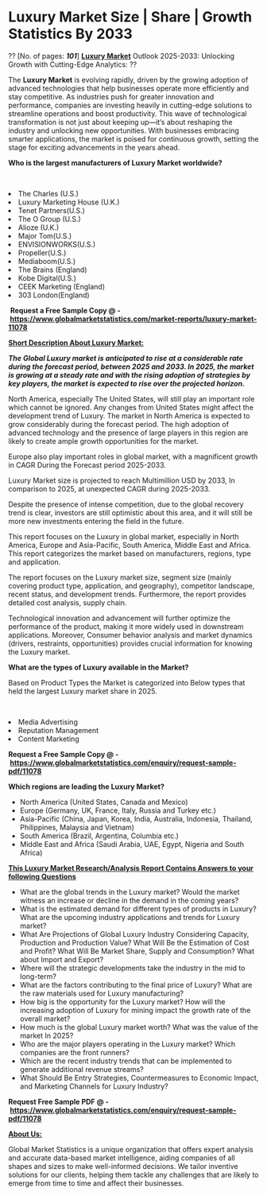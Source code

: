 <H1>Luxury Market Size | Share | Growth Statistics By 2033</H1><p>?? [No. of pages:&nbsp;<strong><em>101</em></strong>]&nbsp;<strong><a href="https://www.globalmarketstatistics.com/market-reports/luxury-market-11078">Luxury&nbsp;Market</a></strong>&nbsp;Outlook 2025-2033: Unlocking Growth with Cutting-Edge Analytics: ??</p><p>The <strong>Luxury Market</strong> is evolving rapidly, driven by the growing adoption of advanced technologies that help businesses operate more efficiently and stay competitive. As industries push for greater innovation and performance, companies are investing heavily in cutting-edge solutions to streamline operations and boost productivity. This wave of technological transformation is not just about keeping up&mdash;it&rsquo;s about reshaping the industry and unlocking new opportunities. With businesses embracing smarter applications, the market is poised for continuous growth, setting the stage for exciting advancements in the years ahead.</p><p><strong>Who is the largest manufacturers of Luxury Market worldwide?</strong></p><p>&nbsp;<li>The Charles (U.S.)<li> Luxury Marketing House (U.K.)<li> Tenet Partners(U.S.)<li> The O Group (U.S.)<li> Alioze (U.K.)<li> Major Tom(U.S.)<li> ENVISIONWORKS(U.S.)<li> Propeller(U.S.)<li> Mediaboom(U.S.)<li> The Brains (England)<li> Kobe Digital(U.S.)<li> CEEK Marketing (England)<li> 303 London(England)</p><p>&nbsp;<strong>Request a Free Sample Copy @ -&nbsp;<a href="https://www.globalmarketstatistics.com/market-reports/luxury-market-11078">https://www.globalmarketstatistics.com/market-reports/luxury-market-11078</a></strong></p><p><strong><u>Short Description About Luxury Market:</u></strong></p><p><strong><em>The Global Luxury market is anticipated to rise at a considerable rate during the forecast period, between 2025 and 2033. In 2025, the market is growing at a steady rate and with the rising adoption of strategies by key players, the market is expected to rise over the projected horizon.</em></strong></p><p>North America, especially The United States, will still play an important role which cannot be ignored. Any changes from United States might affect the development trend of Luxury. The market in North America is expected to grow considerably during the forecast period. The high adoption of advanced technology and the presence of large players in this region are likely to create ample growth opportunities for the market.</p><p>Europe also play important roles in global market, with a magnificent growth in CAGR During the Forecast period 2025-2033.</p><p>Luxury Market size is projected to reach Multimillion USD by 2033, In comparison to 2025, at unexpected CAGR during 2025-2033.</p><p>Despite the presence of intense competition, due to the global recovery trend is clear, investors are still optimistic about this area, and it will still be more new investments entering the field in the future.</p><p>This report focuses on the Luxury in global market, especially in North America, Europe and Asia-Pacific, South America, Middle East and Africa. This report categorizes the market based on manufacturers, regions, type and application.</p><p>The report focuses on the Luxury market size, segment size (mainly covering product type, application, and geography), competitor landscape, recent status, and development trends. Furthermore, the report provides detailed cost analysis, supply chain.</p><p>Technological innovation and advancement will further optimize the performance of the product, making it more widely used in downstream applications. Moreover, Consumer behavior analysis and market dynamics (drivers, restraints, opportunities) provides crucial information for knowing the Luxury market.</p><p><strong>What are the types of Luxury available in the Market?</strong></p><p>Based on Product Types the Market is categorized into Below types that held the largest Luxury market share in 2025.</p><p>&nbsp;<li>Media Advertising<li> Reputation Management<li> Content Marketing&nbsp;</p><p><strong>Request a Free Sample Copy @ -&nbsp;<a href="https://www.globalmarketstatistics.com/enquiry/request-sample-pdf/11078">https://www.globalmarketstatistics.com/enquiry/request-sample-pdf/11078</a></strong></p><p><strong>Which regions are leading the Luxury Market?</strong></p><ul><li>North America (United States, Canada and Mexico)</li><li>Europe (Germany, UK, France, Italy, Russia and Turkey etc.)</li><li>Asia-Pacific (China, Japan, Korea, India, Australia, Indonesia, Thailand, Philippines, Malaysia and Vietnam)</li><li>South America (Brazil, Argentina, Columbia etc.)</li><li>Middle East and Africa (Saudi Arabia, UAE, Egypt, Nigeria and South Africa)</li></ul><p><strong><u>This Luxury Market Research/Analysis Report Contains Answers to your following Questions</u></strong></p><ul><li>What are the global trends in the Luxury market? Would the market witness an increase or decline in the demand in the coming years?</li><li>What is the estimated demand for different types of products in Luxury? What are the upcoming industry applications and trends for Luxury market?</li><li>What Are Projections of Global Luxury Industry Considering Capacity, Production and Production Value? What Will Be the Estimation of Cost and Profit? What Will Be Market Share, Supply and Consumption? What about Import and Export?</li><li>Where will the strategic developments take the industry in the mid to long-term?</li><li>What are the factors contributing to the final price of Luxury? What are the raw materials used for Luxury manufacturing?</li><li>How big is the opportunity for the Luxury market? How will the increasing adoption of Luxury for mining impact the growth rate of the overall market?</li><li>How much is the global Luxury market worth? What was the value of the market In 2025?</li><li>Who are the major players operating in the Luxury market? Which companies are the front runners?</li><li>Which are the recent industry trends that can be implemented to generate additional revenue streams?</li><li>What Should Be Entry Strategies, Countermeasures to Economic Impact, and Marketing Channels for Luxury Industry?</li></ul><p><strong>Request Free Sample PDF @ -&nbsp;<a href="https://www.globalmarketstatistics.com/enquiry/request-sample-pdf/11078">https://www.globalmarketstatistics.com/enquiry/request-sample-pdf/11078</a></strong></p><p><strong><u>About Us:</u></strong></p><p>Global Market Statistics&nbsp;is a unique organization that offers expert analysis and accurate data-based market intelligence, aiding companies of all shapes and sizes to make well-informed decisions. We tailor inventive solutions for our clients, helping them tackle any challenges that are likely to emerge from time to time and affect their businesses.</p>
